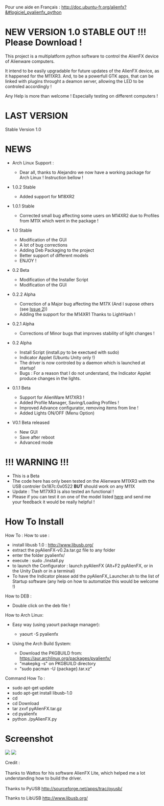 Pour une aide en Français :
http://doc.ubuntu-fr.org/alienfx?&#logiciel_pyalienfx_python

# NEW VERSION 1.0 STABLE OUT !!! Please Download ! #

This project is a multiplatform python software to control the AlienFX device of Alienware computers.

It intend to be easily upgradable for future updates of the AlienFX device, as it happened for the M11XR3. And, to be a powerfull GTK apps, that can be linked with plugins throught a deamon server, allowing the LED to be controled accordingly !

Any Help is more than welcome ! Especially testing on different computers !

# LAST VERSION #
Stable Version 1.0

# NEWS #

  * Arch Linux Support :
    * Dear all, thanks to Alejandro we now have a working package for Arch Linux ! Instruction bellow !

  * 1.0.2 Stable
    * Added support for M18XR2

  * 1.0.1 Stable
    * Corrected small bug affecting some users on M14XR2 due to Profiles from M11X which went in the package !

  * 1.0 Stable
    * Modification of the GUI
    * A lot of bug corrections
    * Adding Deb Packaging to the project
    * Better support of different models
    * ENJOY !

  * 0.2 Beta
    * Modification of the Installer Script
    * Modification of the GUI

  * 0.2.2 Alpha
    * Correction of a Major bug affecting the M17X (And I supose others (see [Issue 2](https://code.google.com/p/pyalienfx/issues/detail?id=2)))
    * Adding the support for the M14XR1 Thanks to LightHash !

  * 0.2.1 Alpha
    * Corrections of Minor bugs that improves stability of light changes !

  * 0.2 Alpha
    * Install Script (install.py to be exectued with sudo)
    * Indicator Applet (Ubuntu Unity only !)
    * The driver is now controled by a daemon which is launched at startup!
    * Bugs : For a reason that I do not understand, the Indicator Applet produce changes in the lights.

  * 0.1.1 Beta
    * Support for AlienWare M17XR3 !
    * Added Profile Manager, Saving/Loading Profiles !
    * Improved Advance configurator, removing items from line !
    * Added Lights ON/OFF (Menu Option)

  * V0.1 Beta released
    * New GUI
    * Save after reboot
    * Advanced mode

# !!! WARNING !!! #
  * This is a Beta
  * The code here has only been tested on the Alienware M11XR3 with the USB controler 0x187c:0x0522 **BUT** should work on any M11X
  * Update : The M17XR3 is also tested an functional !
  * Please if you can test it on one of the model listed [here](http://code.google.com/p/pyalienfx/wiki/SupportedComputer) and send me your feedback it would be really helpful !

# How To Install #

How To :
How to use :
  * install libusb 1.0 : http://www.libusb.org/
  * extract the pyAlienFX-v0.2a.tar.gz file to any folder
  * enter the folder pyalienfx/
  * execute : sudo ./install.py
  * to launch the Configurator : launch pyAlienFX (Alt+F2 pyAlienFX, or in the Unity Dash or in a terminal)
  * To have the Indicator please add the pyAlienFX\_Launcher.sh to the list of Startup software (any help on how to automatize this would be welcome !)

How to DEB :
  * Double click on the deb file !

How to Arch Linux:
  * Easy way (using yaourt package manager):
    * yaourt -S pyalienfx

  * Using the Arch Build System:
    * Download the PKGBUILD from: https://aur.archlinux.org/packages/pyalienfx/
    * "makepkg -s" on PKGBUILD directory
    * "sudo pacman -U {package}.tar.xz"

Command How To :
  * sudo apt-get update
  * sudo apt-get install libusb-1.0
  * cd
  * cd Download
  * tar zxvf pyAlienFX.tar.gz
  * cd pyalienfx
  * python ./pyAlienFX.py

# Screenshot #
<img src='http://doc.ubuntu-fr.org/_media/applications/pyalienfx/alienfx1.png'>
<img src='http://doc.ubuntu-fr.org/_media/applications/pyalienfx/alienfx2.png'>

Credit :<br>
<br>
Thanks to Wattos for his software AlienFX Lite, which helped me a lot understanding how to build the driver.<br>
<br>
Thanks to PyUSB <a href='http://sourceforge.net/apps/trac/pyusb/'>http://sourceforge.net/apps/trac/pyusb/</a>

Thanks to LibUSB <a href='http://www.libusb.org/'>http://www.libusb.org/</a>